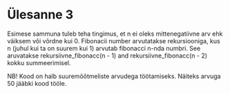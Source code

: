 # Ülesanne 3

Esimese sammuna tuleb teha tingimus, et n ei oleks mittenegatiivne arv ehk väiksem või võrdne kui 0.
Fibonacii number arvutatakse rekursiooniga, kus n (juhul kui ta on suurem kui 1) arvutab fibonacci n-nda numbri.
See aruvatakse rekursiivne_fibonacc(n - 1) and rekursiivne_fibonacc(n - 2) kokku summeerimisel.

NB! Kood on halb suuremõõtmeliste arvudega töötamiseks. Näiteks arvuga 50 jääbki kood tööle.
